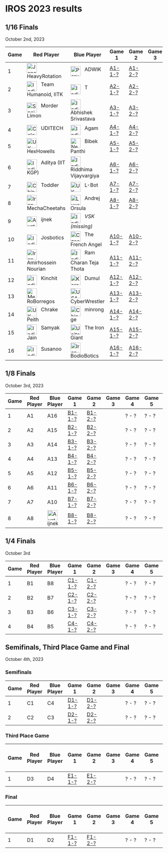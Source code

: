 # IROS 2023 results

## 1/16 Finals
October 2nd, 2023

| Game | Red Player          | Blue Player                            | Game 1 | Game 2 | Game 3 | Game 4 | Game 5 | Score | Winner |
|------|---------------------|----------------------------------------|--------|--------|--------|--------|--------|-------|--------|
| 1    | <img src="https://webots.cloud/images/flags/jp.svg" width="32px" title="Japan" align="top"> &nbsp; HeavyRotation | <img src="https://webots.cloud/images/flags/in.svg" width="32px" title="Peru" align="top"> &nbsp; ADWIK | [A1-1-?](https://webots.cloud/run?version=R2023a&url=https://github.com/cyberbotics/wrestling/blob/IROS2023/worlds/wrestling.wbt&type=competition&context=view&id=A1-1-?) | [A1-2-?](https://webots.cloud/run?version=R2023a&url=https://github.com/cyberbotics/wrestling/blob/IROS2023/worlds/wrestling.wbt&type=competition&context=view&id=A1-2-?) | | ? - ? | ? - ? | ? - ? | A1 |
| 2    | <img src="https://webots.cloud/images/flags/in.svg" width="32px" title="India" align="top"> &nbsp; Team Humanoid, IITK | <img src="https://webots.cloud/images/flags/in.svg" width="32px" title="India" align="top"> &nbsp; T | [A2-1-?](https://webots.cloud/run?version=R2023a&url=https://github.com/cyberbotics/wrestling/blob/IROS2023/worlds/wrestling.wbt&type=competition&context=view&id=A2-1-?) | [A2-2-?](https://webots.cloud/run?version=R2023a&url=https://github.com/cyberbotics/wrestling/blob/IROS2023/worlds/wrestling.wbt&type=competition&context=view&id=A2-2-?) | | ? - ? | ? - ? | ? - ? | A2 |
| 3    | <img src="https://webots.cloud/images/flags/es.svg" width="32px" title="Spain" align="top"> &nbsp; Morder Limon | <img src="https://webots.cloud/images/flags/in.svg" width="32px" title="India" align="top"> &nbsp; Abhishek Srivastava | [A3-1-?](https://webots.cloud/run?version=R2023a&url=https://github.com/cyberbotics/wrestling/blob/IROS2023/worlds/wrestling.wbt&type=competition&context=view&id=A3-1-?) | [A3-2-?](https://webots.cloud/run?version=R2023a&url=https://github.com/cyberbotics/wrestling/blob/IROS2023/worlds/wrestling.wbt&type=competition&context=view&id=A2-2-?) | | ? - ? | ? - ? | ? - ? | A3 |
| 4    | <img src="https://webots.cloud/images/flags/co.svg" width="32px" title="Colombia" align="top"> &nbsp; UDITECH | <img src="https://webots.cloud/images/flags/in.svg" width="32px" title="India" align="top"> &nbsp; Agam | [A4-1-?](https://webots.cloud/run?version=R2023a&url=https://github.com/cyberbotics/wrestling/blob/IROS2023/worlds/wrestling.wbt&type=competition&context=view&id=A4-1-?) | [A4-2-?](https://webots.cloud/run?version=R2023a&url=https://github.com/cyberbotics/wrestling/blob/IROS2023/worlds/wrestling.wbt&type=competition&context=view&id=A4-2-?) | | ?  - ? | ? - ? | ? - ? | A4 |
| 5    | <img src="https://webots.cloud/images/flags/gb.svg" width="32px" title="UK" align="top"> &nbsp; HexHowells | <img src="https://webots.cloud/images/flags/np.svg" width="32px" title="Nepal" align="top"> &nbsp; Bibek Panthi | [A5-1-?](https://webots.cloud/run?version=R2023a&url=https://github.com/cyberbotics/wrestling/blob/IROS2023/worlds/wrestling.wbt&type=competition&context=view&id=A5-1-?) | [A5-2-?](https://webots.cloud/run?version=R2023a&url=https://github.com/cyberbotics/wrestling/blob/IROS2023/worlds/wrestling.wbt&type=competition&context=view&id=A5-2-?) | | ? - ? | ? - ? | ? - ? | A5 |
| 6    | <img src="https://webots.cloud/images/flags/in.svg" width="32px" title="India" align="top"> &nbsp; Aditya (IIT KGP) | <img src="https://webots.cloud/images/flags/in.svg" width="32px" title="India" align="top"> &nbsp; Riddhima Vijayvargiya | [A6-1-?](https://webots.cloud/run?version=R2023a&url=https://github.com/cyberbotics/wrestling/blob/IROS2023/worlds/wrestling.wbt&type=competition&context=view&id=A6-1-?) | [A6-2-?](https://webots.cloud/run?version=R2023a&url=https://github.com/cyberbotics/wrestling/blob/IROS2023/worlds/wrestling.wbt&type=competition&context=view&id=A6-2-?) | | ? - ? | ? - ? | ? - ? | A6 |
| 7    | <img src="https://webots.cloud/images/flags/cn.svg" width="32px" title="China" align="top"> &nbsp; Toddler | <img src="https://webots.cloud/images/flags/gb.svg" width="32px" title="UK" align="top"> &nbsp; L-Bot | [A7-1-?](https://webots.cloud/run?version=R2023a&url=https://github.com/cyberbotics/wrestling/blob/IROS2023/worlds/wrestling.wbt&type=competition&context=view&id=A7-1-?) | [A7-2-?](https://webots.cloud/run?version=R2023a&url=https://github.com/cyberbotics/wrestling/blob/IROS2023/worlds/wrestling.wbt&type=competition&context=view&id=A7-2-?) | | ? - ? | ? - ? | ? - ? | A7 |
| 8    | <img src="https://webots.cloud/images/flags/ir.svg" width="32px" title="Iran" align="top"> &nbsp; MechaCheetahs | <img src="https://webots.cloud/images/flags/lu.svg" width="32px" title="Luxembourg" align="top"> &nbsp; Andrej Orsula | [A8-1-?](https://webots.cloud/run?version=R2023a&url=https://github.com/cyberbotics/wrestling/blob/IROS2023/worlds/wrestling.wbt&type=competition&context=view&id=A8-1-?) | [A8-2-?](https://webots.cloud/run?version=R2023a&url=https://github.com/cyberbotics/wrestling/blob/IROS2023/worlds/wrestling.wbt&type=competition&context=view&id=A8-2-?) | | ? - ? | ? - ? | ? - ? | A8 |
| 9    | <img src="https://webots.cloud/images/flags/au.svg" width="32px" title="Australia" align="top"> &nbsp; ijnek | <img src="https://webots.cloud/images/flags/in.svg" width="32px" title="India" align="top"> &nbsp; *VSK (missing)* | | | | | | | <img src="https://webots.cloud/images/flags/au.svg" width="32px" title="Australia" align="top"> &nbsp; ijnek |
| 10   | <img src="https://webots.cloud/images/flags/in.svg" width="32px" title="India" align="top"> &nbsp; Josbotics | <img src="https://webots.cloud/images/flags/cz.svg" width="32px" title="Czechia" align="top"> &nbsp; The French Angel | [A10-1-?](https://webots.cloud/run?version=R2023a&url=https://github.com/cyberbotics/wrestling/blob/IROS2023/worlds/wrestling.wbt&type=competition&context=view&id=A10-1-?) | [A10-2-?](https://webots.cloud/run?version=R2023a&url=https://github.com/cyberbotics/wrestling/blob/IROS2023/worlds/wrestling.wbt&type=competition&context=view&id=A10-2-?) | | ? - ? | ? - ? | ? - ? | A10 |
| 11   | <img src="https://webots.cloud/images/flags/ir.svg" width="32px" title="Iran" align="top"> &nbsp; Amirhossein Nourian | <img src="https://webots.cloud/images/flags/in.svg" width="32px" title="India" align="top"> &nbsp; Ram Charan Teja Thota | [A11-1-?](https://webots.cloud/run?version=R2023a&url=https://github.com/cyberbotics/wrestling/blob/IROS2023/worlds/wrestling.wbt&type=competition&context=view&id=A11-1-?) | [A11-2-?](https://webots.cloud/run?version=R2023a&url=https://github.com/cyberbotics/wrestling/blob/IROS2023/worlds/wrestling.wbt&type=competition&context=view&id=A11-2-?) | | ? - ? | ? - ? | ? - ? | A11 |
| 12   | <img src="https://webots.cloud/images/flags/in.svg" width="32px" title="India" align="top"> &nbsp; Kinchit | <img src="https://webots.cloud/images/flags/kr.svg" width="32px" title="Korea" align="top"> &nbsp; Dumul | [A12-1-?](https://webots.cloud/run?version=R2023a&url=https://github.com/cyberbotics/wrestling/blob/IROS2023/worlds/wrestling.wbt&type=competition&context=view&id=A12-1-?) | [A12-2-?](https://webots.cloud/run?version=R2023a&url=https://github.com/cyberbotics/wrestling/blob/IROS2023/worlds/wrestling.wbt&type=competition&context=view&id=A12-2-?) | | ? - ? | ? - ? | ? - ? | A12 |
| 13   | <img src="https://webots.cloud/images/flags/mx.svg" width="32px" title="Mexico" align="top"> &nbsp; RoBorregos | <img src="https://webots.cloud/images/flags/us.svg" width="32px" title="USA" align="top"> &nbsp; CyberWrestler | [A13-1-?](https://webots.cloud/run?version=R2023a&url=https://github.com/cyberbotics/wrestling/blob/IROS2023/worlds/wrestling.wbt&type=competition&context=view&id=A13-1-?) | [A13-2-?](https://webots.cloud/run?version=R2023a&url=https://github.com/cyberbotics/wrestling/blob/IROS2023/worlds/wrestling.wbt&type=competition&context=view&id=A13-2-?) | | ? - ? | ? - ? | ? - ? | A13 |
| 14   | <img src="https://webots.cloud/images/flags/gb.svg" width="32px" title="UK" align="top"> &nbsp; Chrake Peith | <img src="https://webots.cloud/images/flags/cn.svg" width="32px" title="China" align="top"> &nbsp; minrong ge | [A14-1-?](https://webots.cloud/run?version=R2023a&url=https://github.com/cyberbotics/wrestling/blob/IROS2023/worlds/wrestling.wbt&type=competition&context=view&id=A14-1-?) | [A14-2-?](https://webots.cloud/run?version=R2023a&url=https://github.com/cyberbotics/wrestling/blob/IROS2023/worlds/wrestling.wbt&type=competition&context=view&id=A14-2-?) | | ? - ? | ? - ? | ? - ? | A14 |
| 15   | <img src="https://webots.cloud/images/flags/in.svg" width="32px" title="India" align="top"> &nbsp; Samyak Jain | <img src="https://webots.cloud/images/flags/ae.svg" width="32px" title="United Arab Emirates" align="top"> &nbsp; The Iron Giant | [A15-1-?](https://webots.cloud/run?version=R2023a&url=https://github.com/cyberbotics/wrestling/blob/IROS2023/worlds/wrestling.wbt&type=competition&context=view&id=A15-1-?) | [A15-2-?](https://webots.cloud/run?version=R2023a&url=https://github.com/cyberbotics/wrestling/blob/IROS2023/worlds/wrestling.wbt&type=competition&context=view&id=A15-2-?) | | ? - ? | ? - ? | ? - ? | A15 |
| 16   | <img src="https://webots.cloud/images/flags/in.svg" width="32px" title="India" align="top"> &nbsp; Susanoo | <img src="https://webots.cloud/images/flags/ir.svg" width="32px" title="Iran" align="top"> &nbsp; BodioBotics | [A16-1-?](https://webots.cloud/run?version=R2023a&url=https://github.com/cyberbotics/wrestling/blob/IROS2023/worlds/wrestling.wbt&type=competition&context=view&id=A16-1-?) | [A16-2-?](https://webots.cloud/run?version=R2023a&url=https://github.com/cyberbotics/wrestling/blob/IROS2023/worlds/wrestling.wbt&type=competition&context=view&id=A16-2-?) | | ? - ? | ? - ? | ? - ? | A16 |

## 1/8 Finals
October 3rd, 2023

| Game | Red Player | Blue Player | Game 1 | Game 2 | Game 3 | Game 4 | Game 5 | Score | Winner |
|------|------------|-------------|--------|--------|--------|--------|--------|-------|--------|
| 1    | A1 | A16 | [B1-1-?](https://webots.cloud/run?version=R2023a&url=https://github.com/cyberbotics/wrestling/blob/IROS2023/worlds/wrestling.wbt&type=competition&context=view&id=B1-1-?) | [B1-2-?](https://webots.cloud/run?version=R2023a&url=https://github.com/cyberbotics/wrestling/blob/IROS2023/worlds/wrestling.wbt&type=competition&context=view&id=B1-2-?) | | ? - ? | ? - ? | ? - ? | B1 |
| 2    | A2 | A15 | [B2-1-?](https://webots.cloud/run?version=R2023a&url=https://github.com/cyberbotics/wrestling/blob/IROS2023/worlds/wrestling.wbt&type=competition&context=view&id=B2-1-?) | [B2-2-?](https://webots.cloud/run?version=R2023a&url=https://github.com/cyberbotics/wrestling/blob/IROS2023/worlds/wrestling.wbt&type=competition&context=view&id=B2-2-?) | | ? - ? | ? - ? | ? - ? | B2 |
| 3    | A3 | A14 | [B3-1-?](https://webots.cloud/run?version=R2023a&url=https://github.com/cyberbotics/wrestling/blob/IROS2023/worlds/wrestling.wbt&type=competition&context=view&id=B3-1-?) | [B3-2-?](https://webots.cloud/run?version=R2023a&url=https://github.com/cyberbotics/wrestling/blob/IROS2023/worlds/wrestling.wbt&type=competition&context=view&id=B3-2-?) | | ? - ? | ? - ? | ? - ? | B3 |
| 4    | A4 | A13 | [B4-1-?](https://webots.cloud/run?version=R2023a&url=https://github.com/cyberbotics/wrestling/blob/IROS2023/worlds/wrestling.wbt&type=competition&context=view&id=B4-1-?) | [B4-2-?](https://webots.cloud/run?version=R2023a&url=https://github.com/cyberbotics/wrestling/blob/IROS2023/worlds/wrestling.wbt&type=competition&context=view&id=B4-2-?) | | ? - ? | ? - ? | ? - ? | B4 |
| 5    | A5 | A12 | [B5-1-?](https://webots.cloud/run?version=R2023a&url=https://github.com/cyberbotics/wrestling/blob/IROS2023/worlds/wrestling.wbt&type=competition&context=view&id=B5-1-?) | [B5-2-?](https://webots.cloud/run?version=R2023a&url=https://github.com/cyberbotics/wrestling/blob/IROS2023/worlds/wrestling.wbt&type=competition&context=view&id=B5-2-?) | | ? - ? | ? - ? | ? - ? | B5 |
| 6    | A6 | A11 | [B6-1-?](https://webots.cloud/run?version=R2023a&url=https://github.com/cyberbotics/wrestling/blob/IROS2023/worlds/wrestling.wbt&type=competition&context=view&id=B6-1-?) | [B6-2-?](https://webots.cloud/run?version=R2023a&url=https://github.com/cyberbotics/wrestling/blob/IROS2023/worlds/wrestling.wbt&type=competition&context=view&id=B6-2-?) | | ? - ? | ? - ? | ? - ? | B6 |
| 7    | A7 | A10 | [B7-1-?](https://webots.cloud/run?version=R2023a&url=https://github.com/cyberbotics/wrestling/blob/IROS2023/worlds/wrestling.wbt&type=competition&context=view&id=B7-1-?) | [B7-2-?](https://webots.cloud/run?version=R2023a&url=https://github.com/cyberbotics/wrestling/blob/IROS2023/worlds/wrestling.wbt&type=competition&context=view&id=B7-2-?) | | ? - ? | ? - ? | ? - ? | B7 |
| 8    | A8 | <img src="https://webots.cloud/images/flags/au.svg" width="32px" title="Australia" align="top"> &nbsp; ijnek | [B8-1-?](https://webots.cloud/run?version=R2023a&url=https://github.com/cyberbotics/wrestling/blob/IROS2023/worlds/wrestling.wbt&type=competition&context=view&id=B8-1-?) | [B8-2-?](https://webots.cloud/run?version=R2023a&url=https://github.com/cyberbotics/wrestling/blob/IROS2023/worlds/wrestling.wbt&type=competition&context=view&id=B8-2-?) | | ? - ? | ? - ? | ? - ? | B8 |

## 1/4 Finals
October 3rd

| Game | Red Player | Blue Player | Game 1 | Game 2 | Game 3 | Game 4 | Game 5 | Score | Winner |
|------|------------|-------------|--------|--------|--------|--------|--------|-------|--------|
| 1    | B1 | B8 | [C1-1-?](https://webots.cloud/run?version=R2023a&url=https://github.com/cyberbotics/wrestling/blob/IROS2023/worlds/wrestling.wbt&type=competition&context=view&id=C1-1-?) | [C1-2-?](https://webots.cloud/run?version=R2023a&url=https://github.com/cyberbotics/wrestling/blob/IROS2023/worlds/wrestling.wbt&type=competition&context=view&id=C1-2-?) | | ? - ? | ? - ? | ? - ? | C1 |
| 2    | B2 | B7 | [C2-1-?](https://webots.cloud/run?version=R2023a&url=https://github.com/cyberbotics/wrestling/blob/IROS2023/worlds/wrestling.wbt&type=competition&context=view&id=C2-1-?) | [C2-2-?](https://webots.cloud/run?version=R2023a&url=https://github.com/cyberbotics/wrestling/blob/IROS2023/worlds/wrestling.wbt&type=competition&context=view&id=C2-2-?) | | ? - ? | ? - ? | ? - ? | C2 |
| 3    | B3 | B6 | [C3-1-?](https://webots.cloud/run?version=R2023a&url=https://github.com/cyberbotics/wrestling/blob/IROS2023/worlds/wrestling.wbt&type=competition&context=view&id=C3-1-?) | [C3-2-?](https://webots.cloud/run?version=R2023a&url=https://github.com/cyberbotics/wrestling/blob/IROS2023/worlds/wrestling.wbt&type=competition&context=view&id=C3-2-?) | | ? - ? | ? - ? | ? - ? | C3 |
| 4    | B4 | B5 | [C4-1-?](https://webots.cloud/run?version=R2023a&url=https://github.com/cyberbotics/wrestling/blob/IROS2023/worlds/wrestling.wbt&type=competition&context=view&id=C4-1-?) | [C4-2-?](https://webots.cloud/run?version=R2023a&url=https://github.com/cyberbotics/wrestling/blob/IROS2023/worlds/wrestling.wbt&type=competition&context=view&id=C4-2-?) | | ? - ? | ? - ? | ? - ? | C4 |

## Semifinals, Third Place Game and Final
October 4th, 2023

### Semifinals

| Game | Red Player | Blue Player | Game 1 | Game 2 | Game 3 | Game 4 |Game 5 | Score | Winner | Looser |
|------|------------|-------------|--------|--------|--------|--------|-------|-------|--------|--------|
| 1    | C1 | C4 | [D1-1-?](https://webots.cloud/run?version=R2023a&url=https://github.com/cyberbotics/wrestling/blob/IROS2023/worlds/wrestling.wbt&type=competition&context=view&id=D1-1-?) | [D1-2-?](https://webots.cloud/run?version=R2023a&url=https://github.com/cyberbotics/wrestling/blob/IROS2023/worlds/wrestling.wbt&type=competition&context=view&id=D1-1-?) | | ? - ? | ? - ? | ? - ? | D1 | D3 |
| 2    | C2 | C3 | [D2-1-?](https://webots.cloud/run?version=R2023a&url=https://github.com/cyberbotics/wrestling/blob/IROS2023/worlds/wrestling.wbt&type=competition&context=view&id=D2-1-?) | [D2-2-?](https://webots.cloud/run?version=R2023a&url=https://github.com/cyberbotics/wrestling/blob/IROS2023/worlds/wrestling.wbt&type=competition&context=view&id=D2-2-?) | | ? - ? | ? - ? | ? - ? | D2 | D4 |

### Third Place Game

| Game | Red Player | Blue Player | Game 1 | Game 2 | Game 3 | Game 4 | Game 5 | Score | Bronze Medal (3rd place) |
|------|------------|-------------|--------|--------|--------|--------|--------|-------|--------------------------|
| 1    | D3 | D4 | [E1-1-?](https://webots.cloud/run?version=R2023a&url=https://github.com/cyberbotics/wrestling/blob/IROS2023/worlds/wrestling.wbt&type=competition&context=view&id=E1-1-?) | [E1-2-?](https://webots.cloud/run?version=R2023a&url=https://github.com/cyberbotics/wrestling/blob/IROS2023/worlds/wrestling.wbt&type=competition&context=view&id=E1-2-?) | | ? - ? | ? - ? | ? - ? | E1 |

### Final

| Game | Red Player | Blue Player | Game 1 | Game 2 | Game 3 | Game 4 | Game 5 | Score | Gold Medal (1st place) | Silver Medal (2nd place) |
|------|------------|-------------|--------|--------|--------|--------|--------|-------|------------------------|--------------------------|
| 1    | D1 | D2 | [F1-1-?](https://webots.cloud/run?version=R2023a&url=https://github.com/cyberbotics/wrestling/blob/IROS2023/worlds/wrestling.wbt&type=competition&context=view&id=F1-1-?) | [F1-2-?](https://webots.cloud/run?version=R2023a&url=https://github.com/cyberbotics/wrestling/blob/IROS2023/worlds/wrestling.wbt&type=competition&context=view&id=F1-2-?)| | ? - ? | ? - ? | ? - ? | F1 | F2 |


